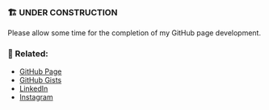 
### 🏗️ UNDER CONSTRUCTION
Please allow some time for the completion of my GitHub page development.

### 🔗 Related:
-  [GitHub Page](https://j8i.link "j8i.link")
-  [GitHub Gists](https://gist.github.com/jafarabadi "jafarabadi")
-  [LinkedIn](https://www.linkedin.com/in/jafarabadi "in/jafarabadi")
-  [Instagram](https://instagram.com/alij8i "@alij8i")
